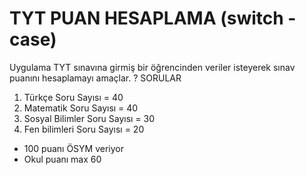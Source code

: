 # TYT PUAN HESAPLAMA (switch - case)

Uygulama TYT sınavına girmiş bir öğrencinden veriler isteyerek sınav puanını hesaplamayı amaçlar.
? SORULAR

1.  Türkçe Soru Sayısı = 40
2.  Matematik Soru Sayısı = 40
3.  Sosyal Bilimler Soru Sayısı = 30
4.  Fen bilimleri Soru Sayısı = 20

- 100 puanı ÖSYM veriyor
- Okul puanı max 60
